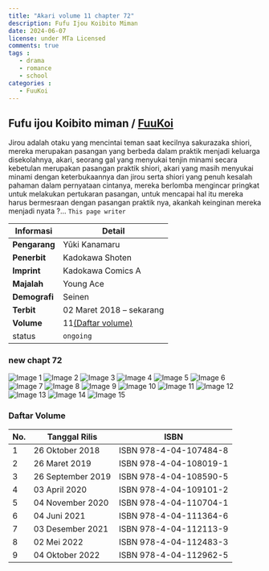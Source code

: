 ```yaml
---
title: "Akari volume 11 chapter 72"
description: Fufu Ijou Koibito Miman
date: 2024-06-07
license: under MTa Licensed 
comments: true
tags : 
   - drama
   - romance
   - school 
categories :
   - FuuKoi
---
```



## Fufu ijou Koibito miman / [FuuKoi](https://fuukoi-anime.com/)

Jirou adalah otaku yang mencintai teman saat kecilnya sakurazaka shiori, mereka merupakan pasangan yang berbeda dalam praktik menjadi keluarga disekolahnya, akari, seorang gal yang menyukai tenjin minami secara kebetulan merupakan pasangan praktik shiori, akari yang masih menyukai minami dengan keterbukaannya dan jirou serta shiori yang penuh kesalah pahaman dalam pernyataan cintanya, mereka berlomba mengincar pringkat untuk melakukan pertukaran pasangan, untuk mencapai hal itu mereka harus bermesraan dengan pasangan praktik nya, akankah keinginan mereka menjadi nyata ?... `This page writer`

| **Informasi**      | **Detail**                     |
|--------------------|--------------------------------|
| **Pengarang**      | Yūki Kanamaru                  |
| **Penerbit**       | Kadokawa Shoten                |
| **Imprint**        | Kadokawa Comics A              |
| **Majalah**        | Young Ace                      |
| **Demografi**      | Seinen                         |
| **Terbit**         | 02 Maret 2018 – sekarang       |
| **Volume**         | 11[(Daftar volume)](#daftar-volume)              |
| status             | `ongoing` |


### new chapt 72

![Image 1](1.png)
![Image 2](2.png)
![Image 3](3.png)
![Image 4](4.png)
![Image 5](5.png)
![Image 6](6.png)
![Image 7](7.png)
![Image 8](8.png)
![Image 9](9.png)
![Image 10](10.png)
![Image 11](11.png)
![Image 12](12.png)
![Image 13](13.png)
![Image 14](14.png)
![Image 15](15.png)

### Daftar Volume

<a name="daftar-volume"></a>

| No. | Tanggal Rilis     | ISBN                     |
|-----|-------------------|--------------------------|
| 1   | 26 Oktober 2018   | ISBN 978-4-04-107484-8 |
| 2   | 26 Maret 2019     | ISBN 978-4-04-108019-1 |
| 3   | 26 September 2019 | ISBN 978-4-04-108590-5 |
| 4   | 03 April 2020     | ISBN 978-4-04-109101-2 |
| 5   | 04 November 2020  | ISBN 978-4-04-110704-1 |
| 6   | 04 Juni 2021      | ISBN 978-4-04-111364-6 |
| 7   | 03 Desember 2021  | ISBN 978-4-04-112113-9 |
| 8   | 02 Mei 2022       | ISBN 978-4-04-112483-3 |
| 9   | 04 Oktober 2022   | ISBN 978-4-04-112962-5 |